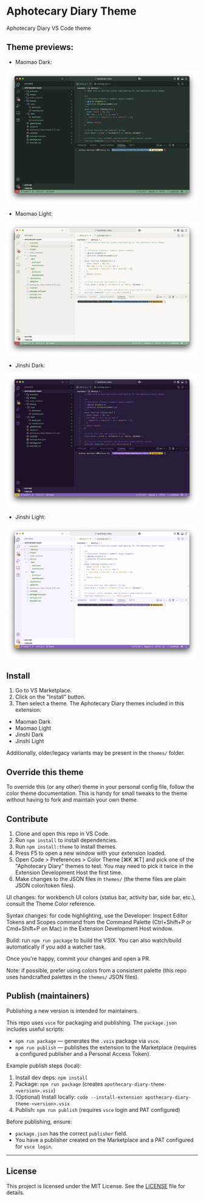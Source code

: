 # Aphotecary Diary Theme

Aphotecary Diary VS Code theme

## Theme previews:

- Maomao Dark:

![Maomao Dark](images/screenshots/maomao-dark.png)

- Maomao Light:

![Maomao Light](images/screenshots/maomao-ligth.png)

- Jinshi Dark:

![Jinshi Dark](images/screenshots/jinshi-dark.png)

- Jinshi Light:

![Jinshi Light](images/screenshots/jinshi-ligth.png)

## Install

1. Go to VS Marketplace.  
2. Click on the "Install" button.  
3. Then select a theme. The Aphotecary Diary themes included in this extension:

- Maomao Dark  
- Maomao Light  
- Jinshi Dark  
- Jinshi Light

Additionally, older/legacy variants may be present in the `themes/` folder.

## Override this theme

To override this (or any other) theme in your personal config file, follow the color theme documentation. This is handy for small tweaks to the theme without having to fork and maintain your own theme.

## Contribute

1. Clone and open this repo in VS Code.  
2. Run `npm install` to install dependencies.  
3. Run `npm install:theme` to install themes.  
4. Press F5 to open a new window with your extension loaded.  
5. Open Code > Preferences > Color Theme [⌘K ⌘T] and pick one of the "Aphotecary Diary" themes to test. You may need to pick it twice in the Extension Development Host the first time.  
6. Make changes to the JSON files in `themes/` (the theme files are plain JSON color/token files).

UI changes: for workbench UI colors (status bar, activity bar, side bar, etc.), consult the Theme Color reference.

Syntax changes: for code highlighting, use the Developer: Inspect Editor Tokens and Scopes command from the Command Palette (Ctrl+Shift+P or Cmd+Shift+P on Mac) in the Extension Development Host window.

Build: run `npm run package` to build the VSIX. You can also watch/build automatically if you add a watcher task.

Once you're happy, commit your changes and open a PR.

Note: if possible, prefer using colors from a consistent palette (this repo uses handcrafted palettes in the `themes/` JSON files).

## Publish (maintainers)

Publishing a new version is intended for maintainers.

This repo uses `vsce` for packaging and publishing. The `package.json` includes useful scripts:

- `npm run package` — generates the `.vsix` package via `vsce`.  
- `npm run publish` — publishes the extension to the Marketplace (requires a configured publisher and a Personal Access Token).

Example publish steps (local):

1. Install dev deps: `npm install`
2. Package: `npm run package` (creates `apothecary-diary-theme-<version>.vsix`)
3. (Optional) Install locally: `code --install-extension apothecary-diary-theme-<version>.vsix`
4. Publish: `npm run publish` (requires `vsce` login and PAT configured)

Before publishing, ensure:

- `package.json` has the correct `publisher` field.  
- You have a publisher created on the Marketplace and a PAT configured for `vsce login`.

---

## License

This project is licensed under the MIT License. See the [LICENSE](LICENSE) file for details.
